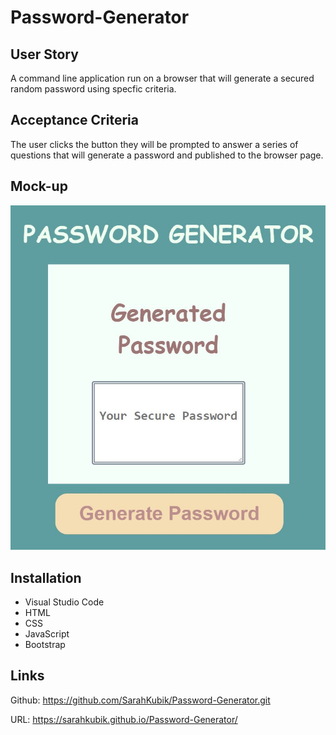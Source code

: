 # Password-Generator

## User Story

A command line application run on a browser that will generate a secured random password using specfic criteria.

## Acceptance Criteria

The user clicks the button they will be prompted to answer a series of questions that will generate a password and published to the browser page.

## Mock-up

![The application has a brown button labeled Generate Password](./assets/images/pwgeneratormockup.jpg)

## Installation

* Visual Studio Code
* HTML
* CSS
* JavaScript
* Bootstrap

## Links

Github: <https://github.com/SarahKubik/Password-Generator.git>

URL: <https://sarahkubik.github.io/Password-Generator/>
